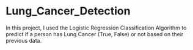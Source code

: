 # Lung_Cancer_Detection
In this project, I used the Logistic Regression Classification Algorithm to predict if a person has Lung Cancer (True, False) or not based on their previous data.
